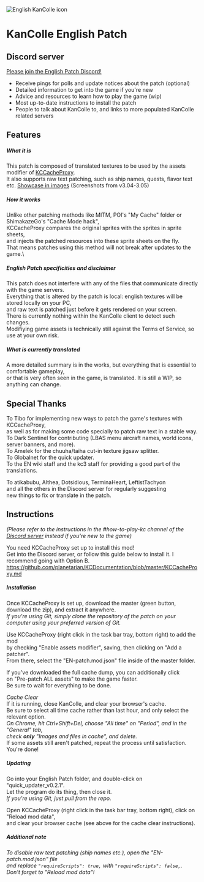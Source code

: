 ![English KanColle icon](https://i.imgur.com/kYiiHRo.png)
# KanColle English Patch
## Discord server
[Please join the English Patch Discord!](https://discord.gg/krMeMKB)
- Receive pings for polls and update notices about the patch (optional)
- Detailed information to get into the game if you're new
- Advice and resources to learn how to play the game (wip)
- Most up-to-date instructions to install the patch
- People to talk about KanColle to, and links to more populated KanColle related servers

## Features
##### What it is
This patch is composed of translated textures to be used by the assets modifier of [KCCacheProxy](https://github.com/Tibowl/KCCacheProxy/wiki/Installation-and-setup).\
It also supports raw text patching, such as ship names, quests, flavor text etc.
[Showcase in images](https://imgur.com/a/oAB9f7x) (Screenshots from v3.04-3.05)

##### How it works
Unlike other patching methods like MITM, POI's "My Cache" folder or ShimakazeGo's "Cache Mode hack",\
KCCacheProxy compares the original sprites with the sprites in sprite sheets,\
and injects the patched resources into these sprite sheets on the fly.\
That means patches using this method will not break after updates to the game.\

##### English Patch specificities and disclaimer
This patch does not interfere with any of the files that communicate directly with the game servers.\
Everything that is altered by the patch is local: english textures will be stored locally on your PC,\
and raw text is patched just before it gets rendered on your screen.\
There is currently nothing within the KanColle client to detect such changes.\
Modifiying game assets is technically still against the Terms of Service, so use at your own risk.

##### What is currently translated
A more detailed summary is in the works, but everything that is essential to comfortable gameplay,\
or that is very often seen in the game, is translated. It is still a WIP, so anything can change.

## Special Thanks

To Tibo for implementing new ways to patch the game's textures with KCCacheProxy,\
as well as for making some code specially to patch raw text in a stable way.\
To Dark Sentinel for contributing (LBAS menu aircraft names, world icons, server banners, and more).\
To Amelek for the chuuha/taiha cut-in texture jigsaw splitter.\
To Globalnet for the quick updater.\
To the EN wiki staff and the kc3 staff for providing a good part of the translations.

To atikabubu, Althea, Dotsidious, TerminaHeart, LeftistTachyon\
and all the others in the Discord server for regularly suggesting\
new things to fix or translate in the patch.

## Instructions
*(Please refer to the instructions in the #how-to-play-kc channel of the* *[Discord server](https://discord.gg/krMeMKB)* *instead if you're new to the game)*

You need KCCacheProxy set up to install this mod!\
Get into the Discord server, or follow this guide below to install it. I recommend going with Option B.\
https://github.com/planetarian/KCDocumentation/blob/master/KCCacheProxy.md

##### Installation
Once KCCacheProxy is set up, download the master (green button, download the zip), and extract it anywhere.\
*If you're using Git, simply clone the repository of the patch on your computer using your preferred version of Git.*

Use KCCacheProxy (right click in the task bar tray, bottom right) to add the mod\
by checking "Enable assets modifier", saving, then clicking on "Add a patcher".\
From there, select the "EN-patch.mod.json" file inside of the master folder.

If you've downloaded the full cache dump, you can additionally click\
on "Pre-patch ALL assets" to make the game faster.\
Be sure to wait for everything to be done.

*Cache Clear*\
If it is running, close KanColle, and clear your browser's cache.\
Be sure to select all time cache rather than last hour, and only select the relevant option.\
*On Chrome, hit Ctrl+Shift+Del, choose "All time" on "Period", and in the "General" tab,\
check **only** "Images and files in cache", and delete.*\
If some assets still aren't patched, repeat the process until satisfaction. You're done!

##### Updating
Go into your English Patch folder, and double-click on "quick_updater_v0.2.1".\
Let the program do its thing, then close it.\
*If you're using Git, just pull from the repo.*

Open KCCacheProxy (right click in the task bar tray, bottom right), click on "Reload mod data",\
and clear your browser cache (see above for the cache clear instructions).

##### Additional note
*To disable raw text patching (ship names etc.), open the "EN-patch.mod.json" file\
and replace `"requireScripts": true,` with `"requireScripts": false,`.\
Don't forget to "Reload mod data"!*